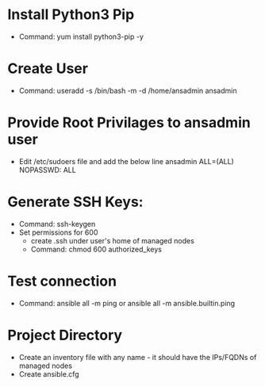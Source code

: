 # Install Python3 Pip
- Command: yum install python3-pip -y

# Create User
- Command: useradd -s /bin/bash -m -d /home/ansadmin ansadmin

# Provide Root Privilages to ansadmin user
- Edit /etc/sudoers file and add the below line
    ansadmin ALL=(ALL)    NOPASSWD: ALL

# Generate SSH Keys:
- Command: ssh-keygen
- Set permissions for 600
  - create .ssh under user's home of managed nodes
  - Command: chmod 600 authorized_keys

# Test connection
- Command: ansible all -m ping or ansible all -m ansible.builtin.ping

# Project Directory
- Create an inventory file with any name - it should have the IPs/FQDNs of managed nodes
- Create ansible.cfg
